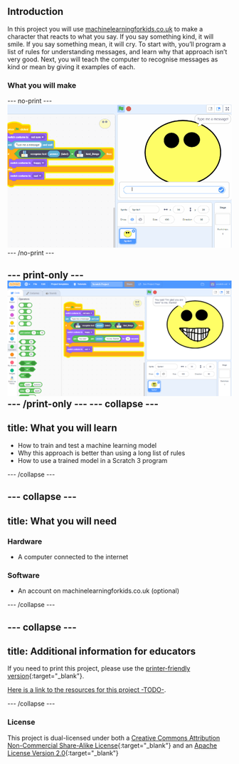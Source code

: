 ## Introduction

In this project you will use [machinelearningforkids.co.uk](machinelearningforkids.co.uk) to make a character that reacts to what you say. If you say something kind, it will smile. If you say something mean, it will cry.
To start with, you’ll program a list of rules for understanding messages, and learn why that approach isn’t very good.
Next, you will teach the computer to recognise messages as kind or mean by giving it examples of each.

### What you will make
--- no-print ---
![Complete project](images/happy-or-sad.gif)
--- /no-print ---

--- print-only ---
![Complete project](images/output-happy.png)
--- /print-only ---
--- collapse ---
---
title: What you will learn
---

+ How to train and test a machine learning model
+ Why this approach is better than using a long list of rules
+ How to use a trained model in a Scratch 3 program

--- /collapse ---

--- collapse ---
---
title: What you will need
---
### Hardware

+ A computer connected to the internet

### Software

+ An account on machinelearningforkids.co.uk (optional)

--- /collapse ---

--- collapse ---
---
title: Additional information for educators
---

If you need to print this project, please use the [printer-friendly version](https://projects.raspberrypi.org/en/projects/make-me-happy/print){:target="_blank"}.

[Here is a link to the resources for this project -TODO-](http://rpf.io/project-name-go).

--- /collapse ---

### License

This project is dual-licensed under both a [Creative Commons Attribution Non-Commercial Share-Alike License](http://creativecommons.org/licenses/by-nc-sa/4.0/){:target="_blank"} and an [Apache License Version 2.0](http://www.apache.org/licenses/LICENSE-2.0){:target="_blank"}
